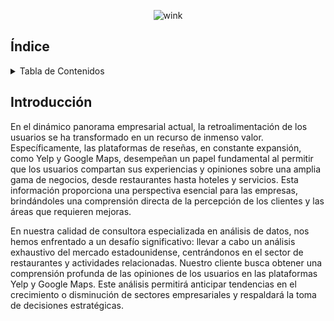 <div align="center">

![wink](https://github.com/claudiacaceresv/pf_yelp_google/blob/22d87d08d4b7b75e6accefc8f6bc2e9a9bc0db21/src/YELP%20%26%20GOOGLE%20MAPS%20REVIEWS%20AND%20RECOMMENDATIONS.gif)
</div>

## Índice
<!-- TABLE OF CONTENTS -->
<details>
  <summary>Tabla de Contenidos</summary>
  <ol>
    <li><a href="#Introducción">Introducción</a></li>
    <li><a href="#Objetivo">Objetivo</a></li>
    <li><a href="#Alcance">Alcance</a></li>
    <li><a href="#Tecnologías">Tecnologías utilizadas</a></li>
    <li><a href="#Pipeline">Pipeline</a></li>
    <li><a href="#Desarrolladores">Desarrolladores</a></li>
    <li><a href="#Metodología">Metodología</a></li>
  </ol>
</details>

## Introducción

En el dinámico panorama empresarial actual, la retroalimentación de los usuarios se ha transformado en un recurso de inmenso valor. Específicamente, las plataformas de reseñas, en constante expansión, como Yelp y Google Maps, desempeñan un papel fundamental al permitir que los usuarios compartan sus experiencias y opiniones sobre una amplia gama de negocios, desde restaurantes hasta hoteles y servicios. Esta información proporciona una perspectiva esencial para las empresas, brindándoles una comprensión directa de la percepción de los clientes y las áreas que requieren mejoras.

En nuestra calidad de consultora especializada en análisis de datos, nos hemos enfrentado a un desafío significativo: llevar a cabo un análisis exhaustivo del mercado estadounidense, centrándonos en el sector de restaurantes y actividades relacionadas. Nuestro cliente busca obtener una comprensión profunda de las opiniones de los usuarios en las plataformas Yelp y Google Maps. Este análisis permitirá anticipar tendencias en el crecimiento o disminución de sectores empresariales y respaldará la toma de decisiones estratégicas.
